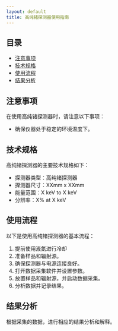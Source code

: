 ```yaml
---
layout: default
title: 高纯锗探测器使用指南
---
```


## 目录

- [注意事项](#注意事项)
- [技术规格](#技术规格)
- [使用流程](#使用流程)
- [结果分析](#结果分析)

## 注意事项

在使用高纯锗探测器时，请注意以下事项：

- 确保仪器处于稳定的环境温度下。

## 技术规格

高纯锗探测器的主要技术规格如下：

- 探测器类型：高纯锗探测器
- 探测器尺寸：XXmm x XXmm
- 能量范围：X keV to X keV
- 分辨率：X% at X keV

## 使用流程

以下是使用高纯锗探测器的基本流程：

1. 提前使用液氮进行冷却
2. 准备样品和辐射源。
3. 确保探测器与电源连接良好。
4. 打开数据采集软件并设置参数。
5. 放置样品和辐射源，并启动数据采集。
6. 分析数据并记录结果。

## 结果分析

根据采集的数据，进行相应的结果分析和解释。